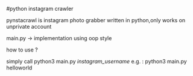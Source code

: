 #python instagram crawler

pynstacrawl is instagram photo grabber written in python,only works on unprivate account

main.py -> implementation using oop style

how to use ?

simply call python3 main.py _instagram_username_
e.g. : python3 main.py helloworld
